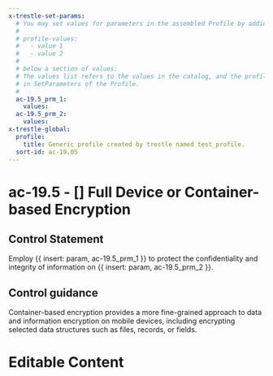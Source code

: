 ```yaml
---
x-trestle-set-params:
  # You may set values for parameters in the assembled Profile by adding
  #
  # profile-values:
  #   - value 1
  #   - value 2
  #
  # below a section of values:
  # The values list refers to the values in the catalog, and the profile-values represent values
  # in SetParameters of the Profile.
  #
  ac-19.5_prm_1:
    values:
  ac-19.5_prm_2:
    values:
x-trestle-global:
  profile:
    title: Generic profile created by trestle named test_profile.
  sort-id: ac-19.05
---
```


# ac-19.5 - \[\] Full Device or Container-based Encryption

## Control Statement

Employ {{ insert: param, ac-19.5_prm_1 }} to protect the confidentiality and integrity of information on {{ insert: param, ac-19.5_prm_2 }}.

## Control guidance

Container-based encryption provides a more fine-grained approach to data and information encryption on mobile devices, including encrypting selected data structures such as files, records, or fields.

# Editable Content

<!-- Make additions and edits below -->
<!-- The above represents the contents of the control as received by the profile, prior to additions. -->
<!-- If the profile makes additions to the control, they will appear below. -->
<!-- The above markdown may not be edited but you may edit the content below, and/or introduce new additions to be made by the profile. -->
<!-- If there is a yaml header at the top, parameter values may be edited. Use --set-parameters to incorporate the changes during assembly. -->
<!-- The content here will then replace what is in the profile for this control, after running profile-assemble. -->
<!-- The current profile has no added parts for this control, but you may add new ones here. -->
<!-- Each addition must have a heading either of the form ## Control my_addition_name -->
<!-- or ## Part a. (where the a. refers to one of the control statement labels.) -->
<!-- "## Control" parts are new parts added after the statement part. -->
<!-- "## Part" parts are new parts added into the top-level statement part with that label. -->
<!-- Subparts may be added with nested hash levels of the form ### My Subpart Name -->
<!-- underneath the parent ## Control or ## Part being added -->
<!-- See https://ibm.github.io/compliance-trestle/tutorials/ssp_profile_catalog_authoring/ssp_profile_catalog_authoring for guidance. -->

